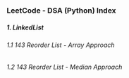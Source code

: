 ### LeetCode - DSA (Python) Index
##### 1. LinkedList
###### 1.1 143 Reorder List - Array Approach
###### 1.2 143 Reorder List - Median Approach
